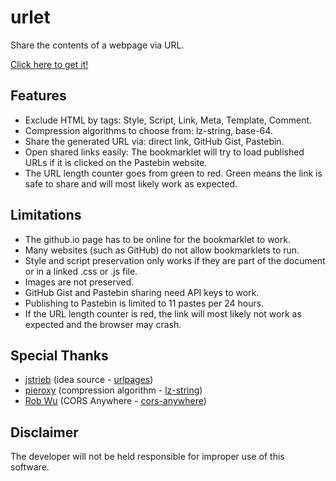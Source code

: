 # urlet

Share the contents of a webpage via URL.

[Click here to get it!](https://benja-johnny.github.io/urlet/bookmarklet/)


## Features

- Exclude HTML by tags: Style, Script, Link, Meta, Template, Comment.
- Compression algorithms to choose from: lz-string, base-64.
- Share the generated URL via: direct link, GitHub Gist, Pastebin.
- Open shared links easily: The bookmarklet will try to load published URLs if it is clicked on the Pastebin website.
- The URL length counter goes from green to red. Green means the link is safe to share and will most likely work as expected.


## Limitations

- The github.io page has to be online for the bookmarklet to work.
- Many websites (such as GitHub) do not allow bookmarklets to run.
- Style and script preservation only works if they are part of the document or in a linked .css or .js file.
- Images are not preserved.
- GitHub Gist and Pastebin sharing need API keys to work.
- Publishing to Pastebin is limited to 11 pastes per 24 hours.
- If the URL length counter is red, the link will most likely not work as expected and the browser may crash.


## Special Thanks

- [jstrieb](https://github.com/jstrieb) (idea source - [urlpages](https://github.com/jstrieb/urlpages))
- [pieroxy](https://github.com/pieroxy) (compression algorithm - [lz-string](https://github.com/pieroxy/lz-string))
- [Rob Wu](https://github.com/Rob--W) (CORS Anywhere - [cors-anywhere](https://github.com/Rob--W/cors-anywhere))


## Disclaimer

The developer will not be held responsible for improper use of this software.
